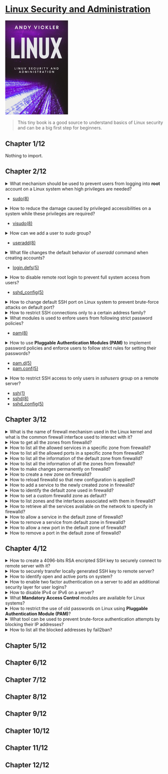 # [Linux Security and Administration](#)
<img alt="linux-security-and-administration" src="../covers/linux-security-and-administration.jpg" width="200"/>

> This tiny book is a good source to understand basics of Linux security and can be a big first step for beginners.

## Chapter 1/12

Nothing to import.

## Chapter 2/12

<details>
<summary>What mechanism should be used to prevent users from logging into <b>root</b> account on a Linux system when high privileges are needed?</summary>

> Using `sudo` accounts.
</details>

* [sudo(8)](https://manpages.org/sudo/8)

<details>
<summary>How to reduce the damage caused by privileged accessibilities on a system while these privileges are required?</summary>

> Using a limited access account and by separating fine grained privileges into activities, causes damage to whole system reduced.
</details>

* [visudo(8)](https://manpages.org/visudo/8)

<details>
<summary>How can we add a user to <i>sudo</i> group?</summary>

> On account creation:

```sh
useradd -s /bin/bash -m -G sudo <username>
```

> After account creation:

```sh
usermod -a -G sudo <username>
```
</details>

* [useradd(8)](https://manpages.org/useradd/8)

<details>
<summary>What file changes the default behavior of <i>useradd</i> command when creating accounts?</summary>

```sh
/etc/login.defs
```
</details>

* [login.defs(5)](https://manpages.org/logindefs/5)

<details>
<summary>How to disable remote root login to prevent full system access from users?</summary>

> Set following configuration variable to `no` in `sshd` configuration:

```sh
sudoedit /etc/ssh/sshd_config
```

```conf
PermitRootLogin no
```

> And restart `sshd.service` on `systemd`:

```sh
sudo systemctl restart sshd.service
```
</details>

* [sshd\_config(5)](https://manpages.org/sshd_config/5)

<details>
<summary>How to change default SSH port on Linux system to prevent brute-force attacks on default port?</summary>

```sh
sudoedit /etc/ssh/sshd_config
```

```conf
Port 9292
```
</details>

<details>
<summary>How to restrict SSH connections only to a certain address family?</summary>

```sh
sudoedit /etc/ssh/sshd_config
```

```conf
AddressFamily inet
```

```sh
sudo systemctl reload ssh
```
</details>

<details>
<summary>What modules is used to enfore users from following strict password policies?</summary>

> **Pluggable Authentication Modules (PAM)**

> **CentOS** and **Red Hat** distros already come with **PAM** enabled.

*archlinux*
```sh
sudo pacman -S pam
```

*debian*
```sh
sudo apt install libpam-cracklib
```
</details>

* [pam(8)](https://manpages.org/pam/8)

<details>
<summary>How to use <b>Pluggable Authentication Modules (PAM)</b> to implement password policies and enforce users to follow strict rules for setting their passwords?</summary>

> Configure **PAM** by editing following configuration file:

```sh
sudoedit /etc/pam.d/passwd
```

Uncomment the line having following content:

```conf
password required pam_cracklib.so difok=2 minlen=8 dcredit=2 ocredit=2 retry=3
```

* `difok`: check the number of characters used in the current password compared to previous one.
* `minlen`: minimum length every password should have.
* `dcredit`: the least number of numerals every password should have.
* `ocredit`: the least number of special characters(?) every password should have.
* `retry`: the number of times users can enter an incorrect password before getting locked.
</details>

* [pam.d(5)](https://manpages.org/pamd/5)
* [pam.conf(5)](https://manpages.org/pamconf/5)

<details>
<summary>How to restrict SSH access to only users in <i>sshusers</i> group on a remote server?</summary>

> Create a new group called `sshusers`:

```sh
sudo groupadd sshusers
```

> Add appropriate users to this group:

```sh
sudo usermod -a -G sshusers <username>
```

> Allow users of this group to login in `/etc/ssh/sshd_config` configuration file:

```sh
AllowGroups sshusers
```

Restart `sshd.service`:

```sh
sudo systemctl restart sshd.service
```

> Using this configuration, a user who does not belong to this specific group will be prevented to access to the server over SSH; their passwords may be entered correctly, but they will not be given access. This reduces the chance of people hacking the server through brute force attacks.
</details>

* [ssh(1)](https://manpages.org/ssh/1)
* [sshd(8)](https://manpages.org/sshd/8)
* [sshd\_config(5)](https://manpages.org/sshd_config/5)

## Chapter 3/12

<details>
<summary>What is the name of firewall mechanism used in the Linux kernel and what is the common firewall interface used to interact with it?</summary>

> `netfilter` is the Linux firewall implemented in kernel.

> `iptables` is a simple firewall interface to `netfilter`.  
> `firewalld` is also a commonly used firewall interface to `netfilter`.

*archlinux*
```sh
sudo pacman -S iptables firewalld
```

> Enable only one of interfaces:

```sh
sudo systemctl enable --now firewalld
```
</details>

<details>
<summary>How to get all the zones from firewalld?</summary>

```sh
firewall-cmd --get-zones
```
</details>

<details>
<summary>How to list all the allowed services in a specific zone from firewalld?</summary>

```sh
sudo firewall-cmd --zone public --list-services
```
</details>

<details>
<summary>How to list all the allowed ports in a specific zone from firewalld?</summary>

```sh
sudo firewall-cmd --zone public --list-ports
```
</details>

<details>
<summary>How to list all the information of the default zone from firewalld?</summary>

```sh
sudo firewall-cmd --list-all
```
</details>

<details>
<summary>How to list all the information of all the zones from firewalld?</summary>

```sh
sudo firewall-cmd --list-all-zones
```
</details>

<details>
<summary>How to make changes permanently on firewalld?</summary>

> Use `--permanent` optional argument to make changes take effect even after reboot.
</details>

<details>
<summary>How to create a new zone on firewalld?</summary>

```sh
sudo firewall-cmd --new-zone corp --permanent
```
</details>

<details>
<summary>How to reload firewalld so that new configuration is applied?</summary>

```sh
sudo firewall-cmd --reload
```
</details>

<details>
<summary>How to add a service to the newly created zone in firewalld?</summary>

```sh
sudo firewall-cmd --zone corp --add-service ssh --permanent
sudo firewall-cmd --reload
```
</details>

<details>
<summary>How to identify the default zone used in firewalld?</summary>

```sh
sudo firewall-cmd --get-default
```
</details>

<details>
<summary>How to set a custom firewalld zone as default?</summary>

> You should already allow `ssh` service in new zone to prevent losing access to the server once new zone was set to the interface.

> The firewalld will access the default zone for every command is used unless any other zone is specified.

```sh
sudo firewall-cmd --change-interface <interface> --zone corp --permanent
sudo firewall-cmd --set-default corp
```
</details>

<details>
<summary>How to list zones and the interfaces associated with them in firewalld?</summary>

```sh
sudo firewall-cmd --get-active-zones
```
</details>

<details>
<summary>How to retrieve all the services available on the network to specify in firewalld?</summary>

```sh
sudo firewall-cmd --get-services
```
</details>

<details>
<summary>How to allow a service in the default zone of firewalld?</summary>

```sh
sudo systemctl enable --now <service>
sudo firewall-cmd --add-service <service> --permanent
sudo firewall-cmd --reload
```
</details>

<details>
<summary>How to remove a service from default zone in firewalld?</summary>

```sh
sudo firewall-cmd --remove-service <service> --permanent
sudo firewall-cmd --reload
sudo systemctl disable --now <service>
```
</details>

<details>
<summary>How to allow a new port in the default zone of firewalld?</summary>

```sh
sudo firewall-cmd --add-port 1622/tcp --permanent
sudo firewall-cmd --reload
```
</details>

<details>
<summary>How to remove a port in the default zone of firewalld?</summary>

```sh
sudo firewall-cmd --remove-port 1622/tcp --permanent
sudo fierwall-cmd --reload
```
</details>

## Chapter 4/12

<details>
<summary>How to create a 4096-bits RSA encripted SSH key to securely connect to remote server with it?</summary>

```sh
ssh-keygen -t rsa -b 4096 -C "user@domain.tld" -f ~/.ssh/user_rsa
```
</details>

<details>
<summary>How to securely transfer locally generated SSH key to remote server?</summary>

```sh
ssh-copy-id -i ~/.ssh/user_rsa.pub -p <port> user@domain.tld
```
</details>

<details>
<summary>How to identify open and active ports on system?</summary>

*deprecated*
```sh
netstat -tuwlpn
```

*common*
```sh
ss -tuwlpn
```
</details>

<details>
<summary>How to enable two factor authentication on a server to add an additional security layer for user logins?</summary>

*archlinux*
```sh
sudo pacman -S libpam-google-authenticator
```

*debian*
```sh
sudo apt install libpam-google-authenticator
```

> Setup a key:

```sh
google-authenticator
```

> Edit `sshd` service configuration:

```sh
sudoedit /etc/ssh/sshd_config
```

```conf
UsePAM yes
ChallengeResponseAuthentication yes
```

```sh
sudo systemctl reload sshd
```

> Edit `pam` configuration:

```sh
sudoedit /etc/pam.d/sshd
```

> Add the following line:

```conf
auth    required    pam_google_authenticator.so
```
</details>

<details>
<summary>How to disable IPv4 or IPv6 on a server?</summary>

```sh
sudoedit /etc/sysconfig/network
```

```conf
NETWORKING_IPV6=no
IPV6INIT=no
```
</details>

<details>
<summary>What <b>Mandatory Access Control</b> modules are available for Linux systems?</summary>

```sh
sudo apt install selinux-basics selinux-policy-default auditd
```
</details>

<details>
<summary>How to restrict the use of old passwords on Linux using <b>Pluggable Authentication Module (PAM)</b>?</summary>

> Edit **PAM** configuration file:

```sh
sudoedit /etc/pam.d/system-auth
```

> Add following lines:

```conf
auth    sufficient  pam_unix.so likeauth nullok
password    sufficient  pam_unix.so nullok use_authtok sha256 shadow remember=5
```
</details>

<details>
<summary>What tool can be used to prevent brute-force authentication attempts by blocking their IP addresses?</summary>

> `fail2ban` tool blocks frequently attempted login attempts.

*archlinux*
```sh
sudo pacman -S fail2ban
```

> Configure the service by copying sample config file:

```sh
cp /etc/fail2ban/jail.conf /etc/fail2ban/jail.local
sudoedit /etc/fail2ban/jail.local
```

```conf
[sshd]
enabled = true
port = ssh
protocol = tcp
filter = sshd
logpath = /var/log/secure
maxretry = 5
findtime = 600
bantime = 600
```

```sh
sudo systemctl restart fail2ban
```
</details>

<details>
<summary>How to list all the blocked addresses by fail2ban?</summary>

```sh
sudo fail2ban-client status ssh
```
</details>

## Chapter 5/12
## Chapter 6/12
## Chapter 7/12
## Chapter 8/12
## Chapter 9/12
## Chapter 10/12
## Chapter 11/12
## Chapter 12/12
